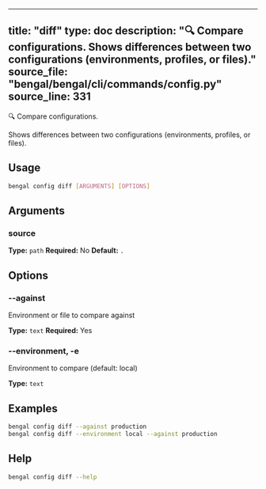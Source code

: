 
---
title: "diff"
type: doc
description: "🔍 Compare configurations.  Shows differences between two configurations (environments, profiles, or files)."
source_file: "bengal/bengal/cli/commands/config.py"
source_line: 331
---

🔍 Compare configurations.

Shows differences between two configurations (environments, profiles, or files).


## Usage

```bash
bengal config diff [ARGUMENTS] [OPTIONS]
```

## Arguments

### source

**Type:** `path`
**Required:** No
**Default:** `.`


## Options

### --against

Environment or file to compare against

**Type:** `text`
**Required:** Yes

### --environment, -e

Environment to compare (default: local)

**Type:** `text`



## Examples

```bash
bengal config diff --against production
bengal config diff --environment local --against production
```



## Help

```bash
bengal config diff --help
```
